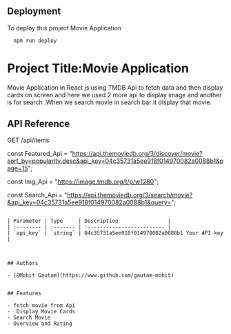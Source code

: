 ## Deployment

To deploy this project Movie Application

```bash
  npm run deploy
```

# Project Title:Movie Application

Movie Application in React js using TMDB Api to fetch data and then display cards on screen and here we used 2 more api to display image and another is for search .When we search movie in search bar it display that movie.

## API Reference

GET /api/items

const Featured_Api =
"https://api.themoviedb.org/3/discover/movie?sort_by=popularity.desc&api_key=04c35731a5ee918f014970082a0088b1&page=15";

const Img_Api = "https://image.tmdb.org/t/p/w1280";

const Search_Api =
"https://api.themoviedb.org/3/search/movie?&api_key=04c35731a5ee918f014970082a0088b1&query=";

```

| Parameter | Type     | Description                |
| :-------- | :------- | :------------------------- |
| `api_key` | `string` | 04c35731a5ee918f014970082a0088b1 Your API key |



## Authors

- [@Mohit Gautam](https://www.github.com/gautam-mohit)


## Features

- fetch movie from Api
-  Display Movie Cards
- Search Movie
- Overview and Rating



```
